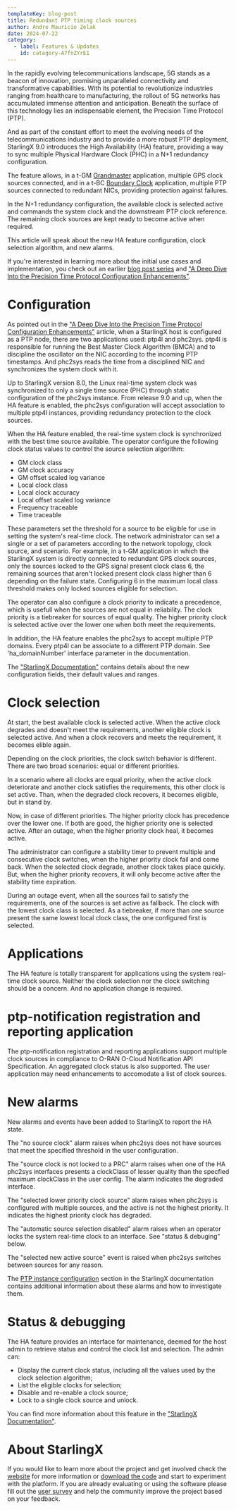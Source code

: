```yaml
---
templateKey: blog-post
title: Redundant PTP timing clock sources
author: Andre Mauricio Zelak
date: 2024-07-22
category:
  - label: Features & Updates
    id: category-A7fnZYrE1
---
```

In the rapidly evolving telecommunications landscape, 5G stands as a beacon of innovation, promising unparalleled connectivity and transformative capabilities. With its potential to revolutionize industries ranging from healthcare to manufacturing, the rollout of 5G networks has accumulated immense attention and anticipation. Beneath the surface of this technology lies an indispensable element, the Precision Time Protocol (PTP).

And as part of the constant effort to meet the evolving needs of the telecommunications industry and to provide a more robust PTP deployment, StarlingX 9.0 introduces the High Availability (HA) feature, providing a way to sync multiple Physical Hardware Clock (PHC) in a N+1 redundancy configuration.

The feature allows, in a t-GM [Grandmaster](https://web.archive.org/web/20100527161310/http://ieee1588.nist.gov/terms.htm) application, multiple GPS clock sources connected, and in a t-BC [Boundary Clock](https://web.archive.org/web/20100527161310/http://ieee1588.nist.gov/terms.htm) application, multiple PTP sources connected to redundant NICs, providing protection against failures.

In the N+1 redundancy configuration, the available clock is selected active and commands the system clock and the downstream PTP clock reference. The remaining clock sources are kept ready to become active when required.

This article will speak about the new HA feature configuration, clock selection algorithm, and new alarms.

If you're interested in learning more about the initial use cases and implementation, you check out an earlier [blog post series](https://www.starlingx.io/blog/starlingx-ptp-part-1/) and ["A Deep Dive Into the Precision Time Protocol Configuration Enhancements"](https://www.starlingx.io/blog/starlingx-ptp-multi-instance-features/).

# Configuration

As pointed out in the ["A Deep Dive Into the Precision Time Protocol Configuration Enhancements"](https://www.starlingx.io/blog/starlingx-ptp-multi-instance-features/) article, when a StarlingX host is configured as a PTP node,  there are two applications used: ptp4l and phc2sys. ptp4l is responsible for running the Best Master Clock Algorithm (BMCA) and to discipline the oscillator on the NIC according to the incoming PTP timestamps. And phc2sys reads the time from a disciplined NIC and synchronizes the system clock with it.

Up to StarlingX version 8.0, the Linux real-time system clock was synchronized to only a single time source (PHC) through static configuration of the phc2sys instance. From release 9.0 and up, when the HA feature is enabled, the phc2sys configuration will accept association to multiple ptp4l instances, providing redundancy protection to the clock sources.

When the HA feature enabled, the real-time system clock is synchronized with the best time source available. The operator configure the following clock status values to control the source selection algorithm:
* GM clock class
* GM clock accuracy
* GM offset scaled log variance
* Local clock class
* Local clock accuracy
* Local offset scaled log variance
* Frequency traceable
* Time traceable

These parameters set the threshold for a source to be eligible for use in setting the system's real-time clock. The network administrator can set a single or a set of parameters according to the network topology, clock source, and scenario. For example, in a t-GM application in which the StarlingX system is directly connected to redundant GPS clock sources, only the sources locked to the GPS signal present clock class 6, the remaining sources that aren't locked present clock class higher than 6 depending on the failure state. Configuring 6 in the maximum local class threshold makes only locked sources eligible for selection.

The operator can also configure a clock priority to indicate a precedence, which is usefull when the sources are not equal in reliability. The clock priority is a tiebreaker for sources of equal quality. The higher priority clock is selected active over the lower one when both meet the requirements.

In addition, the HA feature enables the phc2sys to accept multiple PTP domains. Every ptp4l can be associate to a different PTP domain. See 'ha_domainNumber' interface parameter in the documentation.

The ["StarlingX Documentation"](https://docs.starlingx.io/system_configuration/kubernetes/configuring-ptp-service-using-the-cli.html#ptp-instance-configuration) contains details about the new configuration fields, their default values and ranges.

# Clock selection

At start, the best available clock is selected active. When the active clock degrades and doesn't meet the requirements,  another eligible clock is selected active. And when a clock recovers and meets the requirement, it becomes elible again.

Depending on the clock priorities, the clock switch behavior is different. There are two broad scenarios: equal or different priorities.

In a scenario where all clocks are equal priority, when the active clock deteriorate and another clock satisfies the requirements, this other clock is set active. Than, when the degraded clock recovers, it becomes eligible, but in stand by.

Now, in case of different priorities. The higher priority clock has precedence over the lower one. If both are good, the higher priority one is selected active. After an outage, when the higher priority clock heal, it becomes active.

The administrator can configure a stability timer to prevent multiple and consecutive clock switches, when the higher priority clock fail and come back. When the selected clock degrade, another clock takes place quickly. But, when the higher priority recovers, it will only become active after the stability time expiration.

During an outage event, when all the sources fail to satisfy the requirements, one of the sources is set active as fallback. The clock with the lowest clock class is selected. As a tiebreaker, if more than one source present the same lowest local clock class, the one configured first is selected.

# Applications

The HA feature is totally transparent for applications using the system real-time clock source. Neither the clock selection nor the clock switching should be a concern. And no application change is required.

# ptp-notification registration and reporting application

The ptp-notification registration and reporting applications support multiple clock sources in compliance to O-RAN O-Cloud Notification API Specification. An aggregated clock status is also supported. The user application may need enhancements to accomodate a list of clock sources.

# New alarms

New alarms and events have been added to StarlingX to report the HA state.

The "no source clock" alarm raises when phc2sys does not have sources that meet the specified threshold in the user configuration.

The "source clock is not locked to a PRC" alarm raises when one of the HA phc2sys interfaces presents a clockClass of lesser quality than the specfied maximum clockClass in the user config. The alarm indicates the degraded interface.

The "selected lower priority clock source" alarm raises when phc2sys is configured with multiple sources, and the active is not the highest priority. It indicates the highest priority clock has degraded.

The "automatic source selection disabled" alarm raises when an operator locks the system real-time clock to an interface. See "status & debuging" below.

The "selected new active source" event is raised when phc2sys switches between sources for any reason.

The [PTP instance configuration](https://docs.starlingx.io/system_configuration/kubernetes/configuring-ptp-service-using-the-cli.html#ptp-instance-configuration) section in the StarlingX documentation contains additional information about these alarms and how to investigate them.

# Status & debugging

The HA feature provides an interface for maintenance, deemed for the host admin to retrieve status and control the clock list and selection. The admin can:
* Display the current clock status, including all the values used by the clock selection algorithm;
* List the eligible clocks for selection;
* Disable and re-enable a clock source;
* Lock to a single clock source and unlock.

You can find more information about this feature in the ["StarlingX Documentation"](https://docs.starlingx.io/system_configuration/kubernetes/configuring-ptp-service-using-the-cli.html#ptp-instance-configuration).

# About StarlingX

If you would like to learn more about the project and get involved check the [website](https://www.starlingx.io) for more information or [download the code](https://opendev.org/starlingx) and start to experiment with the platform. If you are already evaluating or using the software please fill out the [user survey](https://openinfrafoundation.formstack.com/forms/starlingx_user_survey) and help the community improve the project based on your feedback.